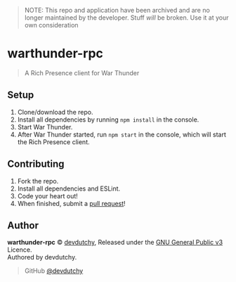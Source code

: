 > NOTE: This repo and application have been archived and are no longer maintained by the developer. Stuff _will_ be broken. Use it at your own consideration

# warthunder-rpc
> A Rich Presence client for War Thunder

## Setup
1. Clone/download the repo.
2. Install all dependencies by running `npm install` in the console.
3. Start War Thunder.
4. After War Thunder started, run `npm start` in the console, which will start the Rich Presence client.

## Contributing
1. Fork the repo.
2. Install all dependencies and ESLint.
3. Code your heart out!
4. When finished, submit a [pull request](https://github.com/devdutchy/warthunder-rpc/compare)!

## Author
**warthunder-rpc** © [devdutchy](https://github.com/devdutchy), Released under the [GNU General Public v3](https://github.com/devdutchy/warthunder-rpc/blob/master/LICENCE) Licence.<br>
Authored by devdutchy.

> GitHub [@devdutchy](https://github.com/devdutchy)
